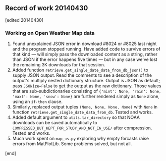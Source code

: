 ## Record of work 20140430

[edited 20140430]

### Working on Open Weather Map data

 1. Found unexplained JSON error in download #8024 or #8025 last night and the program stopped running. Have added code to survive errors of that kind — will simply pass the downloaded content as a string, rather than JSON if the error happens five times — but in any case we've lost the remaining 3K downloads for that session.
 1. Added function `retrieve.get_single_date_data_from_db_json()` to supply JSON output. Read the comments to see a description of the output's multiply nested dictionary structure. Output is JSON as default; pass `JSONize=False` to get the output as the raw dictionary. Those values that are sub-subdictionaries consisting of `{'mint': None, 'rain': None, 'maxt': None, 'snow': None}` are further rendered simply as `None` alone, using an `if-then` clause.
 1. Similarly, replaced output tuples `(None, None, None, None)` with `None` in function `retrieve.get_single_date_data_from_db`. Tested and works.
 1. Added default argument to `utils.tar_directory` so that NOAA downloads can be saved automatically to `COMPRESSED_BUT_KEPT_FOR_STUDY_AND_NOT_IN_USE/` after compression. Tested and works.
 1. Much work spent on `map_us.py` exploring why empty forcasts raise errors from MatPlotLib. Some problems solved, but not all.

[end]
